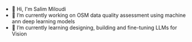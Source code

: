 - 👋  Hi, I'm Salim Miloudi
- 🔭 I’m currently working on OSM data quality assessment using machine ann deep learning models
- 🌱 I’m currently learning designing, building and fine-tuning LLMs for Vision
